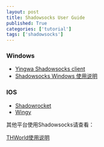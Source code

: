 ```yaml
---
layout: post
title: Shadowsocks User Guide
published: True
categories: ['tutorial']
tags: ['shadowsocks']
---
```


<!--more-->

### Windows

* [Yingwa Shadowsocks client](https://breakwall.net/2013/03/yingwa-shadowsocks-client/)
* [Shadowsocks Windows 使用说明](https://github.com/shadowsocks/shadowsocks-windows/wiki/Shadowsocks-Windows-%E4%BD%BF%E7%94%A8%E8%AF%B4%E6%98%8E)

### IOS

* [Shadowrocket](https://itunes.apple.com/cn/app/shadowrocket-for-shadowsocks/id932747118)
* [Wingy](https://www.wingy.site/start.html)

其他平台使用Shadowsocks请查看：

[THWorld使用说明](https://new.thworld.net/user/manual.php)

